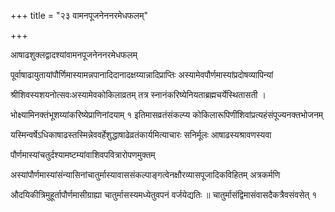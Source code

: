 +++
title = "२३  वामनपूजनेननरमेधफलम्"

+++

आषाढशुक्लद्वादश्यांवामनपूजनेननरमेधफलम्

पूर्वाषाढायुतायांपौर्णिमास्यामन्नपानादिदानादक्षय्यान्नादिप्राप्तिः अस्यामेवपौर्णमास्यांप्रदोषव्यापिन्यां

श्रीशिवस्यशयनोत्सवःअस्यामेवकोकिलाव्रतम् तत्र स्नानंकरिष्येनियताब्रह्मचर्येस्थितासती ।

भोक्ष्यामिनक्तंभूशय्यांकरिष्येप्राणिनांदयाम् १ इतिमासव्रतंसंकल्प्य कोकिलारूपिणींशिवांप्रत्यहंसंपूज्यनक्तभोजनम्

यस्मिन्वर्षेऽधिकाषाढस्तस्मिन्नेववर्हेशुद्धाषाढेव्रतंकार्यमित्याचारः सनिर्मूलः आषाढस्यश्रावणस्यवा

पौर्णमास्यांचतुर्दश्यामष्टम्यांवाशिवपवित्रारोपणमुक्तम्

अस्यांपौर्णमास्यांसंन्यासिनांचातुर्मास्यावाससंकल्पाङ्गत्वेनक्षौरव्यासपूजादिकविहितम् अत्रकर्मणि

औदयिकीत्रिमुहूर्तापौर्णमासीग्राह्या चातुर्मासस्यमध्येतुवपनं वर्जयेद्यतिः ॥ चातुर्मासंद्विमासंवासदैकत्रैवसंवसेत् १
